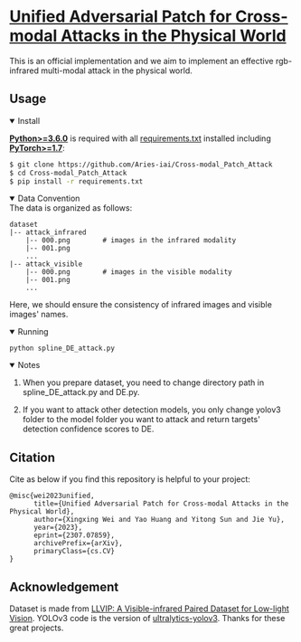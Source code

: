 # [Unified Adversarial Patch for Cross-modal Attacks in the Physical World](https://arxiv.org/abs/2307.07859) 
 This is an official implementation and we aim to implement an effective rgb-infrared multi-modal attack in the physical world.
## Usage
<details open>
<summary>Install</summary>
  
[**Python>=3.6.0**](https://www.python.org/) is required with all
[requirements.txt](https://github.com/Aries-iai/Cross-modal_Patch_Attack/requirements.txt) installed including
[**PyTorch>=1.7**](https://pytorch.org/get-started/locally/):
  
<!-- $ sudo apt update && apt install -y libgl1-mesa-glx libsm6 libxext6 libxrender-dev -->


```bash
$ git clone https://github.com/Aries-iai/Cross-modal_Patch_Attack
$ cd Cross-modal_Patch_Attack
$ pip install -r requirements.txt
```

<details open> 
<summary>Data Convention</summary>
The data is organized as follows:

```
dataset  
|-- attack_infrared
    |-- 000.png        # images in the infrared modality
    |-- 001.png
    ...
|-- attack_visible
    |-- 000.png        # images in the visible modality
    |-- 001.png
    ...
```

Here, we should ensure the consistency of infrared images and visible images' names.

<details open> 
<summary>Running</summary>

```shell
python spline_DE_attack.py
```

<details open> 
<summary>Notes</summary>

  1. When you prepare dataset, you need to change directory path in spline_DE_attack.py and DE.py. 
  
  2. If you want to attack other detection models, you only change yolov3 folder to the model folder you want to attack and return targets' detection confidence scores to DE.

## Citation

Cite as below if you find this repository is helpful to your project:

```
@misc{wei2023unified,
      title={Unified Adversarial Patch for Cross-modal Attacks in the Physical World}, 
      author={Xingxing Wei and Yao Huang and Yitong Sun and Jie Yu},
      year={2023},
      eprint={2307.07859},
      archivePrefix={arXiv},
      primaryClass={cs.CV}
}
```
## Acknowledgement
Dataset is made from [LLVIP: A Visible-infrared Paired Dataset for Low-light Vision](https://bupt-ai-cz.github.io/LLVIP/). YOLOv3 code is the version of [ultralytics-yolov3](https://github.com/ultralytics/yolov3). Thanks for these great projects.
